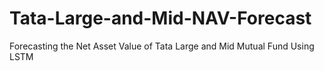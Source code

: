 # Tata-Large-and-Mid-NAV-Forecast
Forecasting the Net Asset Value of Tata Large and Mid Mutual Fund Using LSTM
